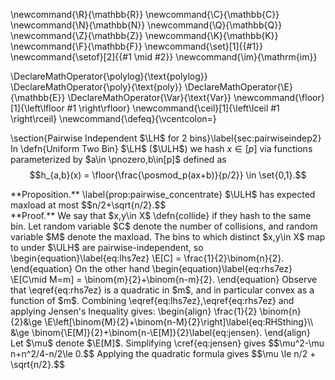 \newcommand{\R}{\mathbb{R}}
\newcommand{\C}{\mathbb{C}}
\newcommand{\N}{\mathbb{N}}
\newcommand{\Q}{\mathbb{Q}}
\newcommand{\Z}{\mathbb{Z}}
\newcommand{\K}{\mathbb{K}}
\newcommand{\F}{\mathbb{F}}
\newcommand{\set}[1]{\{#1\}}
\newcommand{\setof}[2]{\{#1 \mid #2\}}
\newcommand{\im}{\mathrm{im}}

\DeclareMathOperator{\polylog}{\text{polylog}}
\DeclareMathOperator{\poly}{\text{poly}}
\DeclareMathOperator{\E}{\mathbb{E}}
\DeclareMathOperator{\Var}{\text{Var}}
\newcommand{\floor}[1]{\left\lfloor #1 \right\rfloor}
\newcommand{\ceil}[1]{\left\lceil #1 \right\rceil}
\newcommand{\defeq}{\vcentcolon=}


\section{Pairwise Independent $\LH$ for $2$ bins}\label{sec:pairwiseindep2}
In \defn{Uniform Two Bin} $\LH$ ($\ULH$) we hash
$x\in [p]$ via functions parameterized
by $a\in \pnozero,b\in[p]$ defined as 
$$h_{a,b}(x) = \floor{\frac{\posmod_p(ax+b)}{p/2}} \in \set{0,1}.$$

<div class="prop envbox">**Proposition.**
  \label{prop:pairwise_concentrate}
  $\ULH$ has expected maxload at most
  $$n/2+\sqrt{n/2}.$$
</div>
<div class="pf envbox">**Proof.**
We say that $x,y\in X$ \defn{collide} if they hash to the same
bin. Let random variable $C$ denote the number of collisions, and
random variable $M$ denote the maxload.
The bins to which distinct $x,y\in X$ map to under $\ULH$
are pairwise-independent, so 
\begin{equation}\label{eq:lhs7ez}
  \E[C] = \frac{1}{2}\binom{n}{2}.
\end{equation}
On the other hand
\begin{equation}\label{eq:rhs7ez}
  \E[C\mid M=m] = \binom{m}{2}+\binom{n-m}{2}.
\end{equation}
Observe that \eqref{eq:rhs7ez} is a quadratic in $m$, and in
particular convex as a function of $m$.
Combining \eqref{eq:lhs7ez},\eqref{eq:rhs7ez} and applying
Jensen's Inequality gives:
\begin{align}
  \frac{1}{2} \binom{n}{2}&\ge
  \E\left[\binom{M}{2}+\binom{n-M}{2}\right]\label{eq:RHSthing}\\
                  &\ge
                  \binom{\E[M]}{2}+\binom{n-\E[M]}{2}\label{eq:jensen}.
\end{align}
Let $\mu$ denote $\E[M]$. 
Simplifying \cref{eq:jensen} gives
$$\mu^2-\mu n+n^2/4-n/2\le 0.$$
Applying the quadratic formula gives
$$\mu \le n/2  + \sqrt{n/2}.$$
</div>
